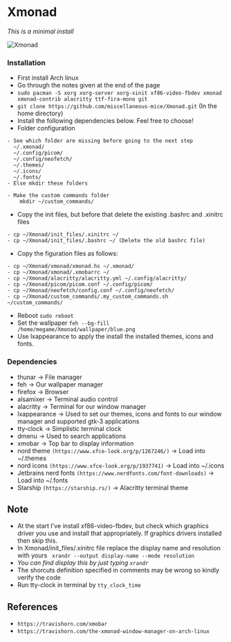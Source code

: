 # Xmonad

*This is a minimal install*

![Xmonad](https://github.com/miscellaneous-mice/Xmonad/assets/79500624/bb82dd74-69b3-40b7-9333-081a809edb2d)

### Installation
- First install Arch linux
- Go through the notes given at the end of the page
- ```sudo pacman -S xorg xorg-server xorg-xinit xf86-video-fbdev xmonad xmonad-contrib alacritty ttf-fira-mono git```
- ```git clone https://github.com/miscellaneous-mice/Xmonad.git``` (In the home directory)
- Install the following dependencies below. Feel free to choose!
- Folder configuration
```
- See which folder are missing before going to the next step
  ~/.xmonad/
  ~/.config/picom/
  ~/.config/neofetch/
  ~/.themes/
  ~/.icons/
  ~/.fonts/
- Else mkdir these folders

- Make the custom commands folder
    mkdir ~/custom_commands/
```
- Copy the init files, but before that delete the existing .bashrc and .xinitrc files
```
- cp ~/Xmonad/init_files/.xinitrc ~/
- cp ~/Xmonad/init_files/.bashrc ~/ (Delete the old bashrc file)
```
- Copy the figuration files as follows:
```
- cp ~/Xmonad/xmonad/xmonad.hs ~/.xmonad/
- cp ~/Xmonad/xmonad/.xmobarrc ~/
- cp ~/Xmonad/alacritty/alacritty.yml ~/.config/alacritty/
- cp ~/Xmonad/picom/picom.conf ~/.config/picom/
- cp ~/Xmonad/neofetch/config.conf ~/.config/neofetch/
- cp ~/Xmonad/custom_commands/.my_custom_commands.sh ~/custom_commands/
```
- Reboot ```sudo reboot```
- Set the wallpaper
```feh --bg-fill /home/megame/Xmonad/wallpaper/blue.png```
- Use lxappearance to apply the install the installed themes, icons and fonts.

### Dependencies
- thunar -> File manager
- feh -> Our wallpaper manager
- firefox -> Browser
- alsamixer -> Terminal audio control
- alacritty -> Terminal for our window manager
- lxappearance -> Used to set our themes, icons and fonts to our window manager and supported gtk-3 applications
- tty-clock -> Simplistic terminal clock
- dmenu -> Used to search applications
- xmobar -> Top bar to display information
- nord theme ```(https://www.xfce-look.org/p/1267246/)``` -> Load into ~/.themes
- nord icons ```(https://www.xfce-look.org/p/1937741)```  -> Load into ~/.icons
- Jetbrains nerd fonts ```(https://www.nerdfonts.com/font-downloads)``` -> Load into ~/.fonts
- Starship ```(https://starship.rs/)``` -> Alacritty terminal theme

## Note
- At the start I've install xf86-video-fbdev, but check which graphics driver you use and install that appropriately. If graphics drivers installed then skip this.
- In Xmonad/init_files/.xinitrc file replace the display name and resolution with yours
``` xrandr --output display-name --mode resolution```
- *You can find display this by just typing ```xrandr```*
- The shorcuts definition specified in comments may be wrong so kindly verify the code
- Run tty-clock in terminal by ```tty_clock_time```

## References
- ```https://travishorn.com/xmobar```
- ```https://travishorn.com/the-xmonad-window-manager-on-arch-linux```
